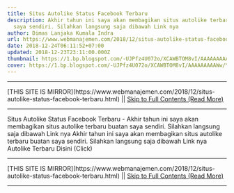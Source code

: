 ```yaml
---
title: Situs Autolike Status Facebook Terbaru
description: Akhir tahun ini saya akan membagikan situs autolike terbaru buatan
  saya sendiri. Silahkan langsung saja dibawah Link nya
author: Dimas Lanjaka Kumala Indra
url: https://www.webmanajemen.com/2018/12/situs-autolike-status-facebook-terbaru.html
date: 2018-12-24T06:11:52+07:00
updated: 2018-12-23T23:11:00.000Z
thumbnail: https://1.bp.blogspot.com/-UJPfz4U072o/XCAWBTOM8vI/AAAAAAAAAWw/YfXs94MzOUIE6jCNMZ4v43tR_A32WyWYACLcBGAs/s1600/Screenshot_2018-12-24-02-22-34-226_com.android.chrome.png
cover: https://1.bp.blogspot.com/-UJPfz4U072o/XCAWBTOM8vI/AAAAAAAAAWw/YfXs94MzOUIE6jCNMZ4v43tR_A32WyWYACLcBGAs/s1600/Screenshot_2018-12-24-02-22-34-226_com.android.chrome.png
---
```


<hr/> [THIS SITE IS MIRROR](https://www.webmanajemen.com/2018/12/situs-autolike-status-facebook-terbaru.html) || <a href="https://www.webmanajemen.com/2018/12/situs-autolike-status-facebook-terbaru.html" rel="follow" class="button" id="read-more">Skip to Full Contents (Read More)</a> <hr/> Situs Autolike Status Facebook Terbaru - Akhir tahun ini saya akan membagikan situs autolike terbaru buatan saya sendiri. Silahkan langsung saja dibawah Link nya Akhir tahun ini saya akan membagikan situs autolike terbaru buatan saya sendiri. Silahkan langsung saja dibawah Link nya 
Autolike Terbaru Disini (Click) <hr/> [THIS SITE IS MIRROR](https://www.webmanajemen.com/2018/12/situs-autolike-status-facebook-terbaru.html) || <a href="https://www.webmanajemen.com/2018/12/situs-autolike-status-facebook-terbaru.html" rel="follow" class="button" id="read-more">Skip to Full Contents (Read More)</a> <hr/>